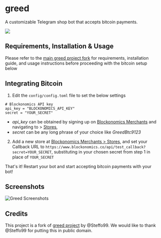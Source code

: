# greed

A customizable Telegram shop bot that accepts bitcoin payments.

![](https://img.shields.io/badge/version-beta-blue.svg)

## Requirements, Installation & Usage

Please refer to the [main greed project fork](https://github.com/Steffo99/greed) for requirements, installation guide, and usage instructions before proceeding with the bitcoin setup below

## Integrating Bitcoin

1. Edit the `config/config.toml` file to set the below settings
```[Bitcoin]
# Blockonomics API key
api_key = "BLOCKONOMICS_API_KEY"
secret = "YOUR_SECRET"
```
- *api_key* can be obtained by signing up on [Blockonomics Merchants](https://www.blockonomics.co/merchants#/stores) and navigating to  > [Stores](https://www.blockonomics.co/merchants#/stores), 
- *secret* can be any long phrase of your choice like *GreedBtc9123*

2. Add a new store at [Blockonomics Merchants > Stores](https://www.blockonomics.co/merchants#/stores), and set your Callback URL to `https://www.blockonomics.co/api/test_callback?secret=YOUR_SECRET`, substituting in your chosen secret from step 1 in place of `YOUR_SECRET`

That's it! Restart your bot and start accepting bitcoin payments with your bot!

## Screenshots
![Greed Screenshots](https://user-images.githubusercontent.com/22245433/214773115-59db13a8-93cc-4d12-ab3c-4676e60784a0.png)


## Credits
This project is a fork of [greed project](https://github.com/Steffo99/greed) by @Steffo99. We would like to thank @Steffo99 for putting this in public domain.
